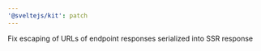 ```yaml
---
'@sveltejs/kit': patch
---
```


Fix escaping of URLs of endpoint responses serialized into SSR response
